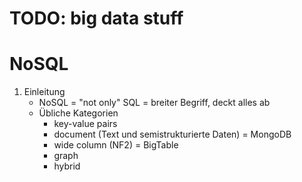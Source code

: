 # TODO: big data stuff



# NoSQL
1. Einleitung
    - NoSQL = "not only" SQL = breiter Begriff, deckt alles ab
    - Übliche Kategorien
        * key-value pairs
        * document (Text und semistrukturierte Daten) = MongoDB
        * wide column (NF2) = BigTable
        * graph
        * hybrid
